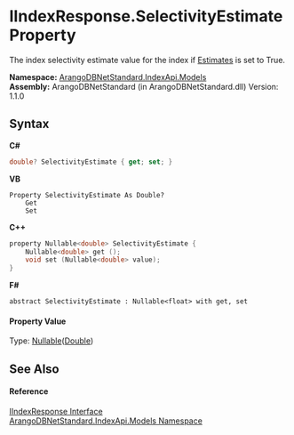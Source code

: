 # IIndexResponse.SelectivityEstimate Property 
 

The index selectivity estimate value for the index if <a href="3410e0e7-1086-4955-1899-fbb681ddc2fd">Estimates</a> is set to True.

**Namespace:**&nbsp;<a href="215740c9-85fc-74fa-998d-14b49b842d56">ArangoDBNetStandard.IndexApi.Models</a><br />**Assembly:**&nbsp;ArangoDBNetStandard (in ArangoDBNetStandard.dll) Version: 1.1.0

## Syntax

**C#**<br />
``` C#
double? SelectivityEstimate { get; set; }
```

**VB**<br />
``` VB
Property SelectivityEstimate As Double?
	Get
	Set
```

**C++**<br />
``` C++
property Nullable<double> SelectivityEstimate {
	Nullable<double> get ();
	void set (Nullable<double> value);
}
```

**F#**<br />
``` F#
abstract SelectivityEstimate : Nullable<float> with get, set

```


#### Property Value
Type: <a href="https://docs.microsoft.com/dotnet/api/system.nullable-1" target="_blank" rel="noopener noreferrer">Nullable</a>(<a href="https://docs.microsoft.com/dotnet/api/system.double" target="_blank" rel="noopener noreferrer">Double</a>)

## See Also


#### Reference
<a href="800d84d0-0548-342e-e0fa-e82a2bab7246">IIndexResponse Interface</a><br /><a href="215740c9-85fc-74fa-998d-14b49b842d56">ArangoDBNetStandard.IndexApi.Models Namespace</a><br />
